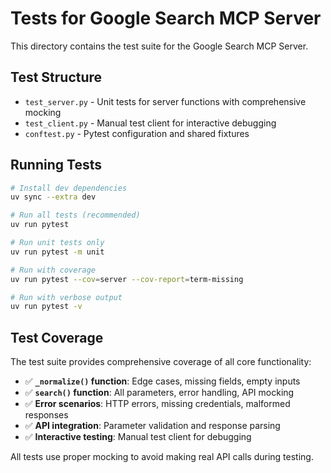 # Tests for Google Search MCP Server

This directory contains the test suite for the Google Search MCP Server.

## Test Structure

- `test_server.py` - Unit tests for server functions with comprehensive mocking
- `test_client.py` - Manual test client for interactive debugging
- `conftest.py` - Pytest configuration and shared fixtures

## Running Tests

```bash
# Install dev dependencies
uv sync --extra dev

# Run all tests (recommended)
uv run pytest

# Run unit tests only
uv run pytest -m unit

# Run with coverage
uv run pytest --cov=server --cov-report=term-missing

# Run with verbose output
uv run pytest -v
```

## Test Coverage

The test suite provides comprehensive coverage of all core functionality:

- ✅ **`_normalize()` function**: Edge cases, missing fields, empty inputs
- ✅ **`search()` function**: All parameters, error handling, API mocking  
- ✅ **Error scenarios**: HTTP errors, missing credentials, malformed responses
- ✅ **API integration**: Parameter validation and response parsing
- ✅ **Interactive testing**: Manual test client for debugging

All tests use proper mocking to avoid making real API calls during testing.